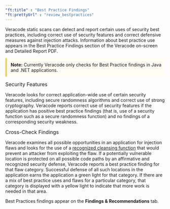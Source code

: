 ```yaml
---
"ft:title" : "Best Practice Findings"
"ft:prettyUrl" : "review_bestpractices"
---
```

Veracode static scans can detect and report certain uses of security best practices, including correct use of security features and correct defensive measures against injection attacks. Information about best practice use appears in the Best Practice Findings section of the Veracode on-screen and Detailed Report PDF.

<p style="background-color:#FFFCF3; padding: 12px; border-left: 5px solid #F7CD55;">
<b>Note:</b> Currently Veracode only checks for Best Practice findings in Java and .NET applications.
</p>

<p><span style="font-size: medium;">Security Features</span></p>

Veracode looks for correct application-wide use of certain security features, including secure randomness algorithms and correct use of strong cryptography. Veracode reports correct use of security features if the application has positive best practice findings \(that is, use of a security function such as a secure randomness function\) and no findings of a corresponding security weakness.

<p><span style="font-size: medium;">Cross-Check Findings</span></p>

Veracode examines all possible opportunities in an application for injection flaws and looks for the use of a [recognized cleansing function](https://docs.veracode.com/r/review_cleansers) that would prevent an attacker from exploiting the flaw. If a potentially vulnerable location is protected on all possible code paths by an affirmative and recognized security defense, Veracode reports a best practice finding for that flaw category. Successful defense of all such locations in the application earns the application a green light for that category. If there are a mix of best practice uses and flaws for a particular category, that category is displayed with a yellow light to indicate that more work is needed in that area.

Best Practices findings appear on the **Findings & Recommendations** tab.

